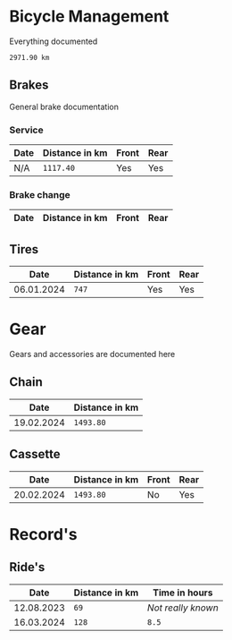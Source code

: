 # Bicycle Management

Everything documented

```
2971.90 km
```

## Brakes

General brake documentation

### Service

| Date | Distance in km | Front | Rear |
|------|----------------|-------|------|
| N/A  | `1117.40`      | Yes   | Yes  |

### Brake change

| Date | Distance in km | Front | Rear |
|------|----------------|-------|------|

## Tires

| Date       | Distance in km | Front | Rear |
|------------|----------------|-------|------|
| 06.01.2024 | `747`          | Yes   | Yes  |

# Gear

Gears and accessories are documented here

## Chain

| Date       | Distance in km |
|------------|----------------|
| 19.02.2024 | `1493.80`      |

## Cassette

| Date       | Distance in km | Front | Rear |
|------------|----------------|-------|------|
| 20.02.2024 | `1493.80`      | No    | Yes  |

# Record's

## Ride's

| Date       | Distance in km | Time in hours      |
|------------|----------------|--------------------|
| 12.08.2023 | `69`           | *Not really known* |
| 16.03.2024 | `128`          | `8.5`              |

